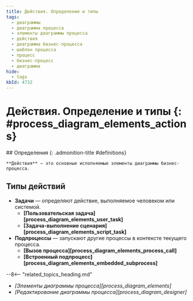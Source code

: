 ```yaml
---
title: Действия. Определение и типы
tags:
  - диаграммы
  - диаграмма процесса
  - элементы диаграммы процесса
  - действия
  - диаграмма бизнес-процесса
  - шаблон процесса
  - процесс
  - бизнес-процесс
  - диаграмма
hide:
  - tags
kbId: 4732
---
```


# Действия. Определение и типы  {: #process_diagram_elements_actions}

<div class="admonition question" markdown="block">
## Определения {: .admonition-title #definitions}

    **Действия** — это основные исполняемые элементы диаграммы бизнес-процесса.

</div>

## Типы действий

- **Задачи** — определяют действие, выполняемое человеком или системой.
    - **[Пользовательская задача][process_diagram_elements_user_task]**
    - **[Задача-выполнение сценария][process_diagram_elements_script_task]**
- **Подпроцессы** — запускают другие процессы в контексте текущего процесса.
    - **[Вызов процесса][process_diagram_elements_process_call]**
    - **[Встроенный подпроцесс][process_diagram_elements_embedded_subprocess]**

<div class="relatedTopics" markdown="block">

--8<-- "related_topics_heading.md"

- _[Элементы диаграммы процесса][process_diagram_elements]_
- _[Редактирование диаграммы процесса][process_diagram_designer]_